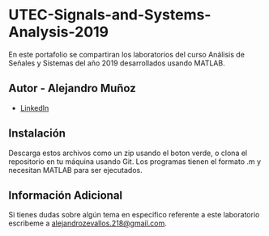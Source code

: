 # UTEC-Signals-and-Systems-Analysis-2019

En este portafolio se compartiran los laboratorios del curso Análisis de Señales y Sistemas del año 2019 desarrollados usando MATLAB. 

## Autor - **Alejandro Muñoz**

* [LinkedIn](https://www.linkedin.com/in/alejandromz2/)

## Instalación
Descarga estos archivos como un zip usando el boton verde, o clona el repositorio en tu máquina usando Git. 
Los programas tienen el formato .m y necesitan MATLAB para ser ejecutados.

## Información Adicional
Si tienes dudas sobre algún tema en especifico referente a este laboratorio escribeme a alejandrozevallos.218@gmail.com. 
